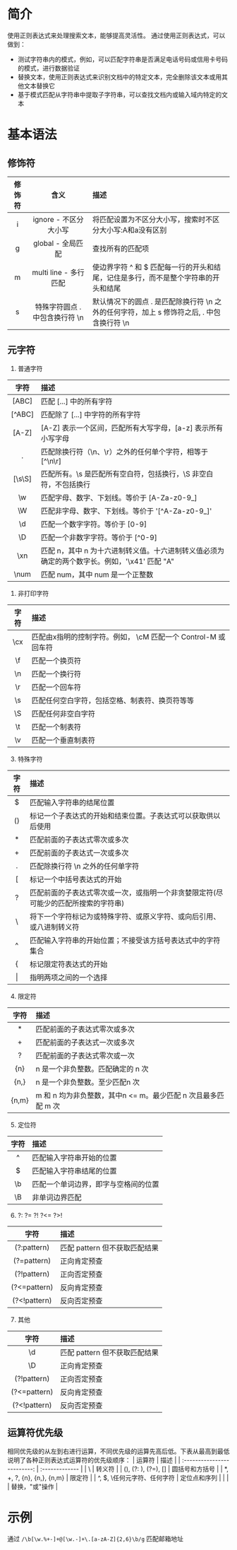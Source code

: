 # 简介

使用正则表达式来处理搜索文本，能够提高灵活性。
通过使用正则表达式，可以做到：
- 测试字符串内的模式，例如，可以匹配字符串是否满足电话号码或信用卡号码的模式，进行数据验证
- 替换文本，使用正则表达式来识别文档中的特定文本，完全删除该文本或用其他文本替换它
- 基于模式匹配从字符串中提取子字符串，可以查找文档内或输入域内特定的文本

# 基本语法

## 修饰符

| 修饰符 |              含义              | 描述                                                                                      |
| :----: | :----------------------------: | :---------------------------------------------------------------------------------------- |
|   i    |     ignore - 不区分大小写      | 将匹配设置为不区分大小写，搜索时不区分大小写:A和a没有区别                                 |
|   g    |       global - 全局匹配        | 查找所有的匹配项                                                                          |
|   m    |     multi line - 多行匹配      | 使边界字符 ^ 和 $ 匹配每一行的开头和结尾，记住是多行，而不是整个字符串的开头和结尾        |
|   s    | 特殊字符圆点 . 中包含换行符 \n | 默认情况下的圆点 . 是匹配除换行符 \n 之外的任何字符，加上 s 修饰符之后, . 中包含换行符 \n |

## 元字符

1. 普通字符

|  字符  | 描述                                                                                         |
| :----: | :------------------------------------------------------------------------------------------- |
| [ABC]  | 匹配 [...] 中的所有字符                                                                      |
| [^ABC] | 匹配除了 [...] 中字符的所有字符                                                              |
| [A-Z]  | [A-Z] 表示一个区间，匹配所有大写字母，[a-z] 表示所有小写字母                                 |
|   .    | 匹配除换行符（\n、\r）之外的任何单个字符，相等于 [^\n\r]                                     |
| [\s\S] | 匹配所有。\s 是匹配所有空白符，包括换行，\S 非空白符，不包括换行                             |
|   \w   | 匹配字母、数字、下划线。等价于 [A-Za-z0-9_]                                                  |
|   \W   | 匹配非字母、数字、下划线。等价于 '[^A-Za-z0-9_]'                                             |
|   \d   | 匹配一个数字字符。等价于 [0-9]                                                               |
|   \D   | 匹配一个非数字字符。等价于 [^0-9]                                                            |
|  \xn   | 匹配 n，其中 n 为十六进制转义值。十六进制转义值必须为确定的两个数字长。例如，'\x41' 匹配 "A" |
|  \num  | 匹配 num，其中 num 是一个正整数                                                              |

1. 非打印字符

| 字符  | 描述                                                          |
| :---: | :------------------------------------------------------------ |
|  \cx  | 匹配由x指明的控制字符。例如， \cM 匹配一个 Control-M 或回车符 |
|  \f   | 匹配一个换页符                                                |
|  \n   | 匹配一个换行符                                                |
|  \r   | 匹配一个回车符                                                |
|  \s   | 匹配任何空白字符，包括空格、制表符、换页符等等                |
|  \S   | 匹配任何非空白字符                                            |
|  \t   | 匹配一个制表符                                                |
|  \v   | 匹配一个垂直制表符                                            |

3. 特殊字符

| 字符  | 描述                                                                               |
| :---: | :--------------------------------------------------------------------------------- |
|   $   | 匹配输入字符串的结尾位置                                                           |
|  ()   | 标记一个子表达式的开始和结束位置。子表达式可以获取供以后使用                       |
|   *   | 匹配前面的子表达式零次或多次                                                       |
|   +   | 匹配前面的子表达式一次或多次                                                       |
|   .   | 匹配除换行符 \n 之外的任何单字符                                                   |
|   [   | 标记一个中括号表达式的开始                                                         |
|   ?   | 匹配前面的子表达式零次或一次，或指明一个非贪婪限定符(尽可能少的匹配所搜索的字符串) |
|   \   | 将下一个字符标记为或特殊字符、或原义字符、或向后引用、或八进制转义符               |
|   ^   | 匹配输入字符串的开始位置；不接受该方括号表达式中的字符集合                         |
|   {   | 标记限定符表达式的开始                                                             |
|  \|   | 指明两项之间的一个选择                                                             |

4. 限定符

| 字符  | 描述                                                          |
| :---: | :------------------------------------------------------------ |
|   *   | 匹配前面的子表达式零次或多次                                  |
|   +   | 匹配前面的子表达式一次或多次                                  |
|   ?   | 匹配前面的子表达式零次或一次                                  |
|  {n}  | n 是一个非负整数。匹配确定的 n 次                             |
| {n,}  | n 是一个非负整数。至少匹配n 次                                |
| {n,m} | m 和 n 均为非负整数，其中n <= m。最少匹配 n 次且最多匹配 m 次 |

5. 定位符

| 字符  | 描述                                 |
| :---: | :----------------------------------- |
|   ^   | 匹配输入字符串开始的位置             |
|   $   | 匹配输入字符串结尾的位置             |
|  \b   | 匹配一个单词边界，即字与空格间的位置 |
|  \B   | 非单词边界匹配                       |

6. ?: ?= ?! ?<= ?>!

|     字符     | 描述                          |
| :----------: | :---------------------------- |
| (?:pattern)  | 匹配 pattern 但不获取匹配结果 |
| (?=pattern)  | 正向肯定预查                  |
| (?!pattern)  | 正向否定预查                  |
| (?<=pattern) | 反向肯定预查                  |
| (?<!pattern) | 反向否定预查                  |

7. 其他

|     字符     | 描述                          |
| :----------: | :---------------------------- |
|      \d      | 匹配 pattern 但不获取匹配结果 |
|      \D      | 正向肯定预查                  |
| (?!pattern)  | 正向否定预查                  |
| (?<=pattern) | 反向肯定预查                  |
| (?<!pattern) | 反向否定预查                  |

## 运算符优先级

相同优先级的从左到右进行运算，不同优先级的运算先高后低。下表从最高到最低说明了各种正则表达式运算符的优先级顺序：
|           运算符            | 描述           |
| :-------------------------: | :------------- |
|              \              | 转义符         |
|     (), (?: ), (?=), []     | 圆括号和方括号 |
|  *, +, ?, {n}, {n,}, {n,m}  | 限定符         |
| ^, $, \任何元字符、任何字符 | 定位点和序列   |
|             \|              | 替换，"或"操作 |

# 示例

通过 `/\b[\w.%+-]+@[\w.-]+\.[a-zA-Z]{2,6}\b/g` 匹配邮箱地址


